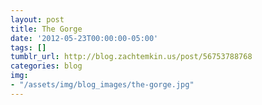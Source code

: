 ```yaml
---
layout: post
title: The Gorge
date: '2012-05-23T00:00:00-05:00'
tags: []
tumblr_url: http://blog.zachtemkin.us/post/56753788768
categories: blog
img:
- "/assets/img/blog_images/the-gorge.jpg" 
---
```

